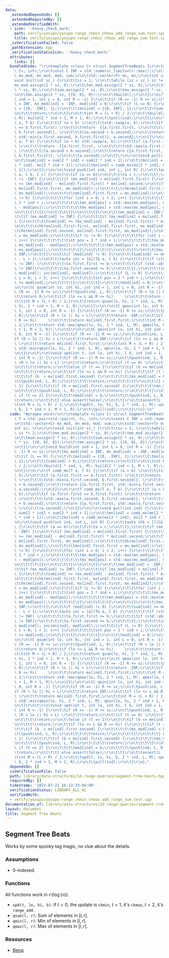 ```yaml
---
data:
  _extendedDependsOn: []
  _extendedRequiredBy: []
  _extendedVerifiedWith:
  - icon: ':heavy_check_mark:'
    path: verify/yosupo/yosupo-range_chmin_chmax_add_range_sum.test.cpp
    title: verify/yosupo/yosupo-range_chmin_chmax_add_range_sum.test.cpp
  _isVerificationFailed: false
  _pathExtension: hpp
  _verificationStatusIcon: ':heavy_check_mark:'
  attributes:
    links: []
  bundledCode: "\r\ntemplate <class C> struct SegmentTreeBeats {\r\n\tusing T = std::pair<std::pair<C,\
    \ C>, int>;\r\n\tconst C INF = std::numeric_limits<C>::max();\r\n\tstd::vector<C>\
    \ mx_mod, mn_mod, mod, sum;\r\n\tstd::vector<T> mx, mn;\r\n\tint sz; \r\n\r\n\t\
    void init(int sz_) {\r\n\t\tsz = 1; \r\n\t\twhile (sz < sz_) sz *= 2;\r\n\t\t\
    mx_mod.assign(2 * sz, 0);\r\n\t\tmn_mod.assign(2 * sz, 0);\r\n\t\tmod.assign(2\
    \ * sz, 0);\r\n\t\tsum.assign(2 * sz, 0);\r\n\t\tmx.assign(2 * sz, {{0, 0}, 0});\r\
    \n\t\tmn.assign(2 * sz, {{0, 0}, 0});\r\n\t\tbuild();\r\n\t}\r\n\r\n\tvoid build(int\
    \ ind = 1, int L = 0, int R = -1) {\r\n\t\tif (R == -1) R += sz;\r\n\t\tmx_mod[ind]\
    \ = INF, mn_mod[ind] = -INF, mod[ind] = 0;\r\n\t\tif (L == R) {\r\n\t\t\tmx[ind]\
    \ = {{0, -INF}, 1};\r\n\t\t\tmn[ind] = {{0, INF}, 1};\r\n\t\t\tsum[ind] = 0;\r\
    \n\t\t\treturn;\r\n\t\t}\r\n\t\tint M = (L + R) / 2;\r\n\t\tbuild(2 * ind, L,\
    \ M); build(2 * ind + 1, M + 1, R);\r\n\t\tpull(ind);\r\n\t}\r\n\r\n\tT comb_mn(T\
    \ a, T b) {\r\n\t\tif (a > b) \r\n\t\t\tstd::swap(a, b);\r\n\t\tif (a.first.first\
    \ == b.first.first) \r\n\t\t\treturn  {{a.first.first, \r\n\t\t\t\tstd::min(a.first.second,\
    \ b.first.second)}, \r\n\t\t\t\ta.second + b.second};\r\n\t\treturn {{a.first.first,\
    \ std::min(a.first.second, b.first.first)}, a.second};\r\n\t}\r\n\r\n\tT comb_mx(T\
    \ a, T b) {\r\n\t\tif (a < b) std::swap(a, b);\r\n\t\tif (a.first.first == b.first.first)\
    \ \r\n\t\t\treturn  {{a.first.first, \r\n\t\t\t\tstd::max(a.first.second, b.first.second)},\
    \ \r\n\t\t\t\ta.second + b.second};\r\n\t\treturn {{a.first.first, std::max(a.first.second,\
    \ b.first.first)}, \r\n\t\t\ta.second};\r\n\t}\r\n\r\n\tvoid pull(int ind) {\r\
    \n\t\tsum[ind] = sum[2 * ind] + sum[2 * ind + 1];\r\n\t\tmn[ind] = comb_mn(mn[2\
    \ * ind], mn[2 * ind + 1]);\r\n\t\tmx[ind] = comb_mx(mx[2 * ind], mx[2 * ind +\
    \ 1]);\r\n\t}\r\n\r\n\tvoid push(int ind, int L, int R) {\r\n\t\tauto chk = [](C&\
    \ a, C b, C c) {\r\n\t\t\tif (a == b)\r\n\t\t\t\ta = c;\r\n\t\t};\r\n\t\tif (mn_mod[ind]\
    \ != -INF) {\r\n\t\t\tif (mn_mod[ind] > mn[ind].first.first) {\r\n\t\t\t\tsum[ind]\
    \ += (mn_mod[ind] - mn[ind].first.first) * mn[ind].second;\r\n\t\t\t\tchk(mx[ind].first.first,\
    \ mn[ind].first.first, mn_mod[ind]);\r\n\t\t\t\tchk(mx[ind].first.second, mn[ind].first.first,\
    \ mn_mod[ind]);\r\n\t\t\t\tmn[ind].first.first = mn_mod[ind];\r\n\t\t\t\tif (L\
    \ != R) {\r\n\t\t\t\t\tfor (int i = 0; i < 2; i++) {\r\n\t\t\t\t\t\tint pos =\
    \ 2 * ind + i;\r\n\t\t\t\t\t\tmn_mod[pos] = std::max(mn_mod[pos], mn_mod[ind]\
    \ - mod[pos]);\r\n\t\t\t\t\t\tmx_mod[pos] = std::max(mx_mod[pos], mn_mod[pos]);\r\
    \n\t\t\t\t\t}\r\n\t\t\t\t}\r\n\t\t\t}\r\n\t\t\tmn_mod[ind] = -INF;\r\n\t\t}\r\n\
    \t\tif (mx_mod[ind] != INF) {\r\n\t\t\tif (mx_mod[ind] < mx[ind].first.first)\
    \ {\r\n\t\t\t\tsum[ind] += (mx_mod[ind] - mx[ind].first.first) * mx[ind].second;\r\
    \n\t\t\t\tchk(mn[ind].first.first, mx[ind].first.first, mx_mod[ind]);\r\n\t\t\t\
    \tchk(mn[ind].first.second, mx[ind].first.first, mx_mod[ind]);\r\n\t\t\t\tmx[ind].first.first\
    \ = mx_mod[ind];\r\n\t\t\t\tif (L != R) {\r\n\t\t\t\t\tfor (int i = 0; i < 2;\
    \ i++) {\r\n\t\t\t\t\t\tint pos = 2 * ind + i;\r\n\t\t\t\t\t\tmx_mod[pos] = std::min(mx_mod[pos],\
    \ mx_mod[ind] - mod[pos]);\r\n\t\t\t\t\t\tmn_mod[pos] = std::min(mn_mod[pos],\
    \ mx_mod[pos]);\r\n\t\t\t\t\t}\r\n\t\t\t\t}\r\n\t\t\t}\r\n\t\t\tmx_mod[ind] =\
    \ INF;\r\n\t\t}\r\n\t\tif (mod[ind] != 0) {\r\n\t\t\tsum[ind] += mod[ind] * (R\
    \ - L + 1);\r\n\t\t\tauto inc = [&](T& a, C b) {\r\n\t\t\t\tif (std::abs(a.first.first)\
    \ != INF) \r\n\t\t\t\t\ta.first.first += b;\r\n\t\t\t\tif (std::abs(a.first.second)\
    \ != INF)\r\n\t\t\t\t\ta.first.second += b;\r\n\t\t\t};\r\n\t\t\tinc(mx[ind],\
    \ mod[ind]); inc(mn[ind], mod[ind]);\r\n\t\t\tif (L != R) {\r\n\t\t\t\tfor (int\
    \ i = 0; i < 2; i++) {\r\n\t\t\t\t\tint pos = 2 * ind + i;\r\n\t\t\t\t\tmod[pos]\
    \ += mod[ind];\r\n\t\t\t\t}\r\n\t\t\t}\r\n\t\t\tmod[ind] = 0;\r\n\t\t}\r\n\t}\r\
    \n\r\n\tC qsum(int lo, int hi, int ind = 1, int L = 0, int R = -1) {\r\n\t\tif\
    \ (R == -1) R += sz;\r\n\t\tpush(ind, L, R);\r\n\t\tif (R < lo || hi < L)\r\n\t\
    \t\treturn 0;\r\n\t\tif (lo <= L && R <= hi)     \r\n\t\t\treturn sum[ind];\r\n\
    \t\tint M = (L + R) / 2;\r\n\t\treturn qsum(lo, hi, 2 * ind, L, M) + qsum(lo,\
    \ hi, 2 * ind + 1, M + 1, R);\r\n\t}\r\n\r\n\tC qmax(int lo, int hi, int ind =\
    \ 1, int L = 0, int R = -1) {\r\n\t\tif (R == -1) R += sz;\r\n\t\tpush(ind, L,\
    \ R);\r\n\t\tif (R < lo || hi < L)\r\n\t\t\treturn -INF;\r\n\t\tif (lo <= L &&\
    \ R <= hi)     \r\n\t\t\treturn mx[ind].first.first;\r\n\t\tint M = (L + R) /\
    \ 2;\r\n\t\treturn std::max(qmax(lo, hi, 2 * ind, L, M), qmax(lo, hi, 2 * ind\
    \ + 1, M + 1, R));\r\n\t}\r\n\r\n\tC qmin(int lo, int hi, int ind = 1, int L =\
    \ 0, int R = -1) {\r\n\t\tif (R == -1) R += sz;\r\n\t\tpush(ind, L, R);\r\n\t\t\
    if (R < lo || hi < L)\r\n\t\t\treturn INF;\r\n\t\tif (lo <= L && R <= hi)    \
    \ \r\n\t\t\treturn mn[ind].first.first;\r\n\t\tint M = (L + R) / 2;\r\n\t\treturn\
    \ std::min(qmin(lo, hi, 2 * ind, L, M), qmin(lo, hi, 2 * ind + 1, M + 1, R));\r\
    \n\t}\r\n\t\r\n\tvoid upd(int t, int lo, int hi, C b, int ind = 1, int L = 0,\
    \ int R = -1) {\r\n\t\tif (R == -1) R += sz;\r\n\t\tpush(ind, L, R);\r\n\t\tif\
    \ (R < lo || hi < L) \r\n\t\t\treturn;\r\n\t\tif (t == 0) \r\n\t\t\tif (b >= mx[ind].first.first)\r\
    \n\t\t\t\treturn;\r\n\t\telse if (t == 1)\r\n\t\t\tif (b <= mn[ind].first.first)\r\
    \n\t\t\t\treturn;\r\n\t\tif (lo <= L && R <= hi) {\r\n\t\t\tif (t == 0) {\r\n\t\
    \t\t\tif (b  > mx[ind].first.second) {\r\n\t\t\t\t\tmx_mod[ind] = b;\r\n\t\t\t\
    \t\tpush(ind, L, R);\r\n\t\t\t\t\treturn;\r\n\t\t\t\t}\r\n\t\t\t} else if (t ==\
    \ 1) {\r\n\t\t\t\tif (b < mn[ind].first.second) {\r\n\t\t\t\t\tmn_mod[ind] = b;\r\
    \n\t\t\t\t\tpush(ind, L, R);\r\n\t\t\t\t\treturn;\r\n\t\t\t\t}\r\n\t\t\t} else\
    \ if (t == 2) {\r\n\t\t\t\tmod[ind] = b;\r\n\t\t\t\tpush(ind, L, R);\r\n\t\t\t\
    \treturn;\r\n\t\t\t} else assert(false);\r\n\t\t}\r\n\t\tassert(L != R);\r\n\t\
    \tint M = (L + R) / 2;\r\n\t\tupd(t, lo, hi, b, 2 * ind, L, M); upd(t, lo, hi,\
    \ b, 2 * ind + 1, M + 1, R);\r\n\t\tpull(ind);\r\n\t}\r\n};\n"
  code: "#pragma once\r\n\r\ntemplate <class C> struct SegmentTreeBeats {\r\n\tusing\
    \ T = std::pair<std::pair<C, C>, int>;\r\n\tconst C INF = std::numeric_limits<C>::max();\r\
    \n\tstd::vector<C> mx_mod, mn_mod, mod, sum;\r\n\tstd::vector<T> mx, mn;\r\n\t\
    int sz; \r\n\r\n\tvoid init(int sz_) {\r\n\t\tsz = 1; \r\n\t\twhile (sz < sz_)\
    \ sz *= 2;\r\n\t\tmx_mod.assign(2 * sz, 0);\r\n\t\tmn_mod.assign(2 * sz, 0);\r\
    \n\t\tmod.assign(2 * sz, 0);\r\n\t\tsum.assign(2 * sz, 0);\r\n\t\tmx.assign(2\
    \ * sz, {{0, 0}, 0});\r\n\t\tmn.assign(2 * sz, {{0, 0}, 0});\r\n\t\tbuild();\r\
    \n\t}\r\n\r\n\tvoid build(int ind = 1, int L = 0, int R = -1) {\r\n\t\tif (R ==\
    \ -1) R += sz;\r\n\t\tmx_mod[ind] = INF, mn_mod[ind] = -INF, mod[ind] = 0;\r\n\
    \t\tif (L == R) {\r\n\t\t\tmx[ind] = {{0, -INF}, 1};\r\n\t\t\tmn[ind] = {{0, INF},\
    \ 1};\r\n\t\t\tsum[ind] = 0;\r\n\t\t\treturn;\r\n\t\t}\r\n\t\tint M = (L + R)\
    \ / 2;\r\n\t\tbuild(2 * ind, L, M); build(2 * ind + 1, M + 1, R);\r\n\t\tpull(ind);\r\
    \n\t}\r\n\r\n\tT comb_mn(T a, T b) {\r\n\t\tif (a > b) \r\n\t\t\tstd::swap(a,\
    \ b);\r\n\t\tif (a.first.first == b.first.first) \r\n\t\t\treturn  {{a.first.first,\
    \ \r\n\t\t\t\tstd::min(a.first.second, b.first.second)}, \r\n\t\t\t\ta.second\
    \ + b.second};\r\n\t\treturn {{a.first.first, std::min(a.first.second, b.first.first)},\
    \ a.second};\r\n\t}\r\n\r\n\tT comb_mx(T a, T b) {\r\n\t\tif (a < b) std::swap(a,\
    \ b);\r\n\t\tif (a.first.first == b.first.first) \r\n\t\t\treturn  {{a.first.first,\
    \ \r\n\t\t\t\tstd::max(a.first.second, b.first.second)}, \r\n\t\t\t\ta.second\
    \ + b.second};\r\n\t\treturn {{a.first.first, std::max(a.first.second, b.first.first)},\
    \ \r\n\t\t\ta.second};\r\n\t}\r\n\r\n\tvoid pull(int ind) {\r\n\t\tsum[ind] =\
    \ sum[2 * ind] + sum[2 * ind + 1];\r\n\t\tmn[ind] = comb_mn(mn[2 * ind], mn[2\
    \ * ind + 1]);\r\n\t\tmx[ind] = comb_mx(mx[2 * ind], mx[2 * ind + 1]);\r\n\t}\r\
    \n\r\n\tvoid push(int ind, int L, int R) {\r\n\t\tauto chk = [](C& a, C b, C c)\
    \ {\r\n\t\t\tif (a == b)\r\n\t\t\t\ta = c;\r\n\t\t};\r\n\t\tif (mn_mod[ind] !=\
    \ -INF) {\r\n\t\t\tif (mn_mod[ind] > mn[ind].first.first) {\r\n\t\t\t\tsum[ind]\
    \ += (mn_mod[ind] - mn[ind].first.first) * mn[ind].second;\r\n\t\t\t\tchk(mx[ind].first.first,\
    \ mn[ind].first.first, mn_mod[ind]);\r\n\t\t\t\tchk(mx[ind].first.second, mn[ind].first.first,\
    \ mn_mod[ind]);\r\n\t\t\t\tmn[ind].first.first = mn_mod[ind];\r\n\t\t\t\tif (L\
    \ != R) {\r\n\t\t\t\t\tfor (int i = 0; i < 2; i++) {\r\n\t\t\t\t\t\tint pos =\
    \ 2 * ind + i;\r\n\t\t\t\t\t\tmn_mod[pos] = std::max(mn_mod[pos], mn_mod[ind]\
    \ - mod[pos]);\r\n\t\t\t\t\t\tmx_mod[pos] = std::max(mx_mod[pos], mn_mod[pos]);\r\
    \n\t\t\t\t\t}\r\n\t\t\t\t}\r\n\t\t\t}\r\n\t\t\tmn_mod[ind] = -INF;\r\n\t\t}\r\n\
    \t\tif (mx_mod[ind] != INF) {\r\n\t\t\tif (mx_mod[ind] < mx[ind].first.first)\
    \ {\r\n\t\t\t\tsum[ind] += (mx_mod[ind] - mx[ind].first.first) * mx[ind].second;\r\
    \n\t\t\t\tchk(mn[ind].first.first, mx[ind].first.first, mx_mod[ind]);\r\n\t\t\t\
    \tchk(mn[ind].first.second, mx[ind].first.first, mx_mod[ind]);\r\n\t\t\t\tmx[ind].first.first\
    \ = mx_mod[ind];\r\n\t\t\t\tif (L != R) {\r\n\t\t\t\t\tfor (int i = 0; i < 2;\
    \ i++) {\r\n\t\t\t\t\t\tint pos = 2 * ind + i;\r\n\t\t\t\t\t\tmx_mod[pos] = std::min(mx_mod[pos],\
    \ mx_mod[ind] - mod[pos]);\r\n\t\t\t\t\t\tmn_mod[pos] = std::min(mn_mod[pos],\
    \ mx_mod[pos]);\r\n\t\t\t\t\t}\r\n\t\t\t\t}\r\n\t\t\t}\r\n\t\t\tmx_mod[ind] =\
    \ INF;\r\n\t\t}\r\n\t\tif (mod[ind] != 0) {\r\n\t\t\tsum[ind] += mod[ind] * (R\
    \ - L + 1);\r\n\t\t\tauto inc = [&](T& a, C b) {\r\n\t\t\t\tif (std::abs(a.first.first)\
    \ != INF) \r\n\t\t\t\t\ta.first.first += b;\r\n\t\t\t\tif (std::abs(a.first.second)\
    \ != INF)\r\n\t\t\t\t\ta.first.second += b;\r\n\t\t\t};\r\n\t\t\tinc(mx[ind],\
    \ mod[ind]); inc(mn[ind], mod[ind]);\r\n\t\t\tif (L != R) {\r\n\t\t\t\tfor (int\
    \ i = 0; i < 2; i++) {\r\n\t\t\t\t\tint pos = 2 * ind + i;\r\n\t\t\t\t\tmod[pos]\
    \ += mod[ind];\r\n\t\t\t\t}\r\n\t\t\t}\r\n\t\t\tmod[ind] = 0;\r\n\t\t}\r\n\t}\r\
    \n\r\n\tC qsum(int lo, int hi, int ind = 1, int L = 0, int R = -1) {\r\n\t\tif\
    \ (R == -1) R += sz;\r\n\t\tpush(ind, L, R);\r\n\t\tif (R < lo || hi < L)\r\n\t\
    \t\treturn 0;\r\n\t\tif (lo <= L && R <= hi)     \r\n\t\t\treturn sum[ind];\r\n\
    \t\tint M = (L + R) / 2;\r\n\t\treturn qsum(lo, hi, 2 * ind, L, M) + qsum(lo,\
    \ hi, 2 * ind + 1, M + 1, R);\r\n\t}\r\n\r\n\tC qmax(int lo, int hi, int ind =\
    \ 1, int L = 0, int R = -1) {\r\n\t\tif (R == -1) R += sz;\r\n\t\tpush(ind, L,\
    \ R);\r\n\t\tif (R < lo || hi < L)\r\n\t\t\treturn -INF;\r\n\t\tif (lo <= L &&\
    \ R <= hi)     \r\n\t\t\treturn mx[ind].first.first;\r\n\t\tint M = (L + R) /\
    \ 2;\r\n\t\treturn std::max(qmax(lo, hi, 2 * ind, L, M), qmax(lo, hi, 2 * ind\
    \ + 1, M + 1, R));\r\n\t}\r\n\r\n\tC qmin(int lo, int hi, int ind = 1, int L =\
    \ 0, int R = -1) {\r\n\t\tif (R == -1) R += sz;\r\n\t\tpush(ind, L, R);\r\n\t\t\
    if (R < lo || hi < L)\r\n\t\t\treturn INF;\r\n\t\tif (lo <= L && R <= hi)    \
    \ \r\n\t\t\treturn mn[ind].first.first;\r\n\t\tint M = (L + R) / 2;\r\n\t\treturn\
    \ std::min(qmin(lo, hi, 2 * ind, L, M), qmin(lo, hi, 2 * ind + 1, M + 1, R));\r\
    \n\t}\r\n\t\r\n\tvoid upd(int t, int lo, int hi, C b, int ind = 1, int L = 0,\
    \ int R = -1) {\r\n\t\tif (R == -1) R += sz;\r\n\t\tpush(ind, L, R);\r\n\t\tif\
    \ (R < lo || hi < L) \r\n\t\t\treturn;\r\n\t\tif (t == 0) \r\n\t\t\tif (b >= mx[ind].first.first)\r\
    \n\t\t\t\treturn;\r\n\t\telse if (t == 1)\r\n\t\t\tif (b <= mn[ind].first.first)\r\
    \n\t\t\t\treturn;\r\n\t\tif (lo <= L && R <= hi) {\r\n\t\t\tif (t == 0) {\r\n\t\
    \t\t\tif (b  > mx[ind].first.second) {\r\n\t\t\t\t\tmx_mod[ind] = b;\r\n\t\t\t\
    \t\tpush(ind, L, R);\r\n\t\t\t\t\treturn;\r\n\t\t\t\t}\r\n\t\t\t} else if (t ==\
    \ 1) {\r\n\t\t\t\tif (b < mn[ind].first.second) {\r\n\t\t\t\t\tmn_mod[ind] = b;\r\
    \n\t\t\t\t\tpush(ind, L, R);\r\n\t\t\t\t\treturn;\r\n\t\t\t\t}\r\n\t\t\t} else\
    \ if (t == 2) {\r\n\t\t\t\tmod[ind] = b;\r\n\t\t\t\tpush(ind, L, R);\r\n\t\t\t\
    \treturn;\r\n\t\t\t} else assert(false);\r\n\t\t}\r\n\t\tassert(L != R);\r\n\t\
    \tint M = (L + R) / 2;\r\n\t\tupd(t, lo, hi, b, 2 * ind, L, M); upd(t, lo, hi,\
    \ b, 2 * ind + 1, M + 1, R);\r\n\t\tpull(ind);\r\n\t}\r\n};"
  dependsOn: []
  isVerificationFile: false
  path: library/data-structures/1d-range-queries/segment-tree-beats.hpp
  requiredBy: []
  timestamp: '2022-07-21 16:12:33-04:00'
  verificationStatus: LIBRARY_ALL_AC
  verifiedWith:
  - verify/yosupo/yosupo-range_chmin_chmax_add_range_sum.test.cpp
documentation_of: library/data-structures/1d-range-queries/segment-tree-beats.hpp
layout: document
title: Segment Tree Beats
---
```


## Segment Tree Beats

Works by some spooky tag magic, no clue about the details. 

### Assumptions
- $0$-indexed. 

### Functions
All functions work in $\mathcal O(\log(n))$. 
- `upd(t, lo, hi, b)`: If $t = 0$, the update is `ckmin`, $t = 1$, it's `ckmax`, $t = 2$, it's `range_add`. 
- `qsum(l, r)`: Sum of elements in $[l, r]$. 
- `qmin(l, r)`: Min of elements in $[l, r]$. 
- `qmax(l, r)`: Max of elements in $[l, r]$. 

### Resources
- [Benq](https://github.com/bqi343/USACO/blob/4aa96cd195a770c3a7f8977441020036d84b4f24/Implementations/content/data-structures/1D%20Range%20Queries%20(9.2)/SegTreeBeats.h)